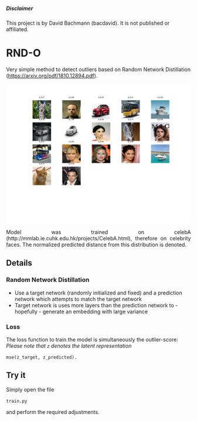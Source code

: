 ##### Disclaimer
This project is by David Bachmann (bacdavid). It is not published or affiliated.

# RND-O

Very simple method to detect outliers based on Random Network Distillation (https://arxiv.org/pdf/1810.12894.pdf). 

<div align="center">
<img src="img/distances.jpg" width="1000"/>
<p align="justify">Model was trained on celebA (http://mmlab.ie.cuhk.edu.hk/projects/CelebA.html), therefore on celebrity faces. The normalized predicted distance from this distribution is denoted. </p>
</div>

## Details

### Random Network Distillation

- Use a target network (randomly initialized and fixed) and a prediction network which attempts to match the target network
- Target network is uses more layers than the prediction network to - hopefully - generate an embedding with large variance

### Loss

The loss function to train the model is simultaneously the outlier-score:<br/> 
*Please note that `z` denotes the latent representation*
```
mse(z_target, z_predicted).
```

## Try it

Simply open the file 
```
train.py
```
and perform the required adjustments.

